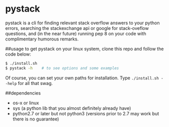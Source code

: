 pystack
=======

pystack is a cli for finding relevant stack overflow answers to your python errors, searching the stackexchange api or google for stack-oveflow questions, and (in the near future) running pep 8 on your code with complimentary humorous remarks.

##usage
to get pystack on your linux system, clone this repo and follow the code below:
```sh
$ ./install.sh 	
$ pystack -h    # to see options and some examples 
```
Of course, you can set your own paths for installation. Type ```./install.sh --help``` for all that swag.

##dependencies
  - os-x or linux
  - sys (a python lib that you almost definitely already have)
  - python2.7 or later but not python3 (versions prior to 2.7 may work but there is no guarantee)
